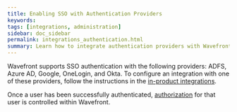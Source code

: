 ```yaml
---
title: Enabling SSO with Authentication Providers
keywords:
tags: [integrations, administration]
sidebar: doc_sidebar
permalink: integrations_authentication.html
summary: Learn how to integrate authentication providers with Wavefront.
---
```


Wavefront supports SSO authentication with the following providers: ADFS, Azure AD, Google, OneLogin, and Okta. To configure an integration with one of these providers, follow the instructions in the [in-product integrations](integrations.html).

Once a user has been successfully authenticated, [authorization](permissions_overview.html) for that user is controlled within Wavefront.